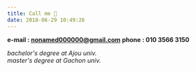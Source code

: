 ```yaml
---
title: Call me 🤗
date: 2018-06-29 10:49:26
---
```


**e-mail : nonamed000000@gmail.com**
**phone : 010 3566 3150**
<br>

*bachelor's degree at Ajou univ.  
master's degree at Gachon univ.*